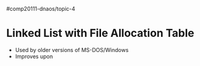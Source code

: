 #comp20111-dnaos/topic-4 
# Linked List with File Allocation Table

- Used by older versions of MS-DOS/Windows
- Improves upon
